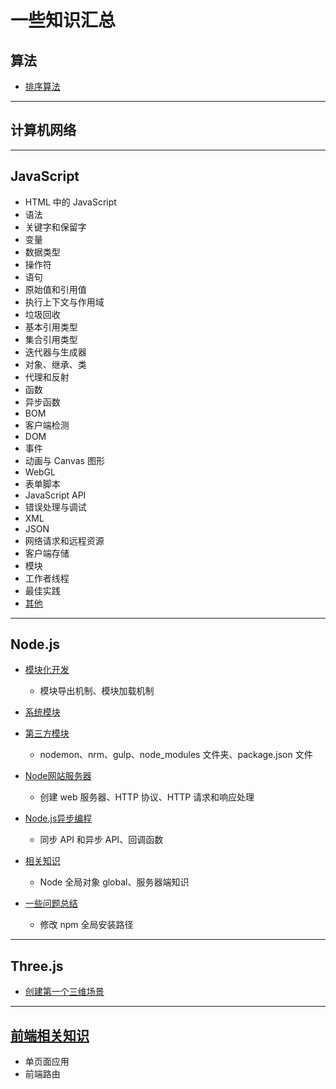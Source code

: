 # 一些知识汇总

## 算法

- [排序算法](./算法/排序算法.md#排序算法)

---

## 计算机网络

---

## JavaScript

- HTML 中的 JavaScript
- 语法
- 关键字和保留字
- 变量
- 数据类型
- 操作符
- 语句
- 原始值和引用值
- 执行上下文与作用域
- 垃圾回收
- 基本引用类型
- 集合引用类型
- 迭代器与生成器
- 对象、继承、类
- 代理和反射
- 函数
- 异步函数
- BOM
- 客户端检测
- DOM
- 事件
- 动画与 Canvas 图形
- WebGL
- 表单脚本
- JavaScript API
- 错误处理与调试
- XML
- JSON
- 网络请求和远程资源
- 客户端存储
- 模块
- 工作者线程
- 最佳实践
- [其他](./JavaScript/其他.md)
---

## Node.js

- [模块化开发](./Node.js/Node.js模块化开发/模块化开发.md)

    - 模块导出机制、模块加载机制

- [系统模块](./Node.js/Node.js模块化开发/系统模块.md)
- [第三方模块](./Node.js/Node.js模块化开发/第三方模块.md)

    - nodemon、nrm、gulp、node_modules 文件夹、package.json 文件

- [Node网站服务器](./Node.js/Node网站服务器/Node网站服务器.md)

    - 创建 web 服务器、HTTP 协议、HTTP 请求和响应处理

- [Node.js异步编程](./Node.js/Node.js异步编程/Node.js异步编程.md)

    - 同步 API 和异步 API、回调函数

- [相关知识](./Node.js/相关知识.md)

    - Node 全局对象 global、服务器端知识

- [一些问题总结](./Node.js/一些问题总结.md)

    - 修改 npm 全局安装路径

---

## Three.js

- [创建第一个三维场景](./Three.js/创建第一个三维场景.md)

---

## [前端相关知识](./前端相关知识.md)

- 单页面应用
- 前端路由
